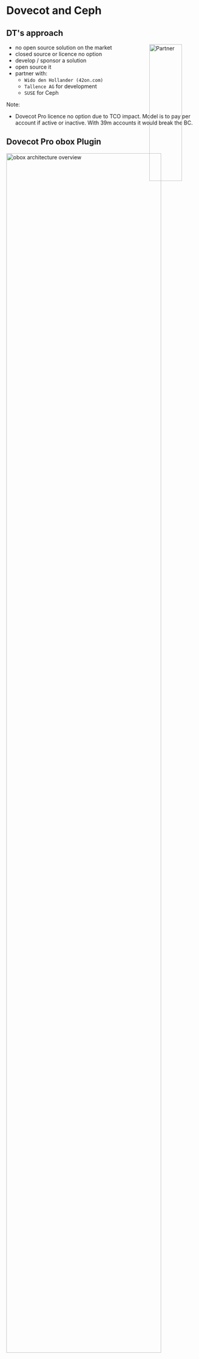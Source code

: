 <!-- .slide: data-state="section-break" id="section-break-4" data-timing="10s" -->
# Dovecot and Ceph


<!-- .slide: data-state="normal" id="librmb-DT" data-timing="20s" data-menu-title="DT's approach" -->
## DT's approach
<div>
     <img style="position: absolute; width:30%; left: 63%;" alt="Partner"
          data-src="images/partner.png" />
</div> <!-- .element class="fragment" data-fragment-index="4"-->

* no open source solution on the market <!-- .element class="fragment" data-fragment-index="0"-->
* closed source or licence no option <!-- .element class="fragment" data-fragment-index="1"-->
* develop / sponsor a solution <!-- .element class="fragment" data-fragment-index="2"-->
* open source it <!-- .element class="fragment" data-fragment-index="3"-->
* partner with: <!-- .element class="fragment" data-fragment-index="4"-->
  * `Wido den Hollander (42on.com)` <!-- .element class="fragment" data-fragment-index="4"-->
  * `Tallence AG` for development <!-- .element class="fragment" data-fragment-index="4"-->
  * `SUSE` for Ceph <!-- .element class="fragment" data-fragment-index="4"-->

Note: 
- Dovecot Pro licence no option due to TCO impact. Model is to pay per account if active or inactive. With 39m accounts it would break the BC.


<!-- .slide: data-state="normal" id="librmb-DT-0" data-timing="20s" data-menu-title="Dovecot obox" -->
## Dovecot Pro obox Plugin

<div>
     <img style="width:90%" alt="obox architecture overview"
          data-src="images/dovecot-obox-plugin-architecture-normal.svg" />
</div>

Note: quite complex setup with many layers of caches, mobox is similar


<!-- .slide: data-state="normal" id="librmb-DT-1" data-timing="20s" data-menu-title="Ceph Dovecot Plugin" -->
## Ceph plugin for Dovecot
### First Step: hybrid approach <!-- .element class="fragment" data-fragment-index="0"-->

### Emails <!-- .element class="fragment" data-fragment-index="1"-->
* RADOS <!-- .element class="fragment" data-fragment-index="1"-->

### Metadata and indexes <!-- .element class="fragment" data-fragment-index="2"-->
* CephFS <!-- .element class="fragment" data-fragment-index="2"-->

### Generic email abstraction on top of librados <!-- .element class="fragment" data-fragment-index="4"-->
* Split code into libraries <!-- .element class="fragment" data-fragment-index="4"-->
* Give code back to corresponding upstream projects <!-- .element class="fragment" data-fragment-index="4"-->

Note: out of scope - user data and credential storage; full text search


<!-- .slide: data-state="normal" id="librmb-DT-2.1" data-timing="20s" data-menu-title="librmb" -->
## Librados mailbox (librmb)

<div>
     <img style="width:90%" alt="librmb architecture overview"
          data-src="images/dovecot-plugin-architecture-normal.svg" />
</div>


<!-- .slide: data-state="normal" id="librmb-DT-2.2" data-timing="20s" data-menu-title="librmb - Mail Object Format" -->
## librmb - Mail Object Format

### Mails are immutable regarding the RFC-5322 content <!-- .element: class="fragment" data-fragment-index="1" -->

### RFC-5322 content stored in RADOS directly <!-- .element: class="fragment" data-fragment-index="2" -->

### Immutable attributes used by Dovecot stored in RADOS xattr <!-- .element: class="fragment" data-fragment-index="3" -->
* rbox format version <!-- .element: class="fragment" data-fragment-index="3" -->
* GUID <!-- .element: class="fragment" data-fragment-index="3" -->
* Received and save date <!-- .element: class="fragment" data-fragment-index="3" -->
* POP3 UIDL and POP3 order <!-- .element: class="fragment" data-fragment-index="3" -->
* Mailbox GUID <!-- .element: class="fragment" data-fragment-index="3" -->
* Physical and virtual size <!-- .element: class="fragment" data-fragment-index="3" -->
* Mail UID <!-- .element: class="fragment" data-fragment-index="3" -->

### writable attributes are stored in Dovecot index files <!-- .element: class="fragment" data-fragment-index="4" -->


<!-- .slide: data-state="normal" id="librmb-DT-2.3" data-timing="20s" data-menu-title="rmb tool" -->
## Dump email details from RADOS

```bash
$> rmb -p mail_storage -N t1 ls M=ad54230e65b49a59381100009c60b9f7

mailbox_count: 1

MAILBOX: M(mailbox_guid)=ad54230e65b49a59381100009c60b9f7
         mail_total=2, mails_displayed=2
         mailbox_size=5539 bytes

         MAIL:   U(uid)=4
                 oid = a2d69f2868b49a596a1d00009c60b9f7
                 R(receive_time)=Tue Jan 14 00:18:11 2003
                 S(save_time)=Mon Aug 21 12:22:32 2017
                 Z(phy_size)=2919 V(v_size) = 2919 stat_size=2919
                 M(mailbox_guid)=ad54230e65b49a59381100009c60b9f7
                 G(mail_guid)=a3d69f2868b49a596a1d00009c60b9f7
                 I(rbox_version): 0.1
[..]
```

NOTE: alternative - "rados -p rados_mail --all ls"; "for i in `rados -p rados_mail -N $N ls`; do rados -p rados_mail -N $N stat $i >> stats; done ; sort -k3,3 -k4,4 -n stats ; rm stats" ; "rados -p rados_mail get -N $N $Object_id test; cat test" ; "for i in `rados -p rados_mail listxattr -N $N $Object_id`; do echo -n $i: ; rados -p rados_mail getxattr -N $N $Object_id $i; echo "" ; done"


 <!-- .slide: data-state="normal" id="librmb-DT-2.31" data-timing="20s" data-menu-title="CephFS structure" -->
 ## CephFS structure

```bash
 ./06/0ad/20[..]589
 ./06/0ad/20[..]589/metadata.sqlite
 ./06/0ad/20[..]589/quota.dict
 ./06/0ad/20[..]589/dovecot-acl-list
 ./06/0ad/20[..]589/dovecot-uidvalidity.5cc6da8b
 ./06/0ad/20[..]589/dovecot-uidvalidity
 ./06/0ad/20[..]589/mailboxes
 ./06/0ad/20[..]589/mailboxes/INBOX
 ./06/0ad/20[..]589/mailboxes/INBOX/rbox-Mails
 ./06/0ad/20[..]589/mailboxes/INBOX/rbox-Mails/dovecot.index.log.2
 ./06/0ad/20[..]589/mailboxes/INBOX/rbox-Mails/dovecot.index.cache
 ./06/0ad/20[..]589/mailboxes/INBOX/rbox-Mails/dovecot.index.search.uids
 ./06/0ad/20[..]589/mailboxes/INBOX/rbox-Mails/dovecot.index.log
 ./06/0ad/20[..]589/mailboxes/INBOX/rbox-Mails/dovecot.index
 ./06/0ad/20[..]589/mailboxes/INBOX/rbox-Mails/dovecot.index.search
 ./06/0ad/20[..]589/mailboxes/INBOX/rbox-Mails/dovecot.index.backup
```


<!-- .slide: data-state="normal" id="librmb-DT-2.4" data-timing="20s" data-menu-title="rados-dict" -->
## RADOS Dictionary Plugin

### make use of Ceph omap key/value store
### RADOS namespaces
 * `shared/<key>`
 * `priv/<key>`

### to store metadata, quota, ...


<!-- .slide: data-state="normal" id="librmb-DT-3" data-timing="20s" data-menu-title="librmb" -->
## It's open source!

<div>
    <img style="position: absolute; width: 65%; left: 45%;" alt="Github Project Screenshot"
         data-src="images/github-ceph-dovecot_new.png" />
</div> <!-- .element: class="fragment" data-fragment-index="2" -->

### <span>License: `LGPLv2.1`</span><!-- .element: class="fragment" data-fragment-index="0" -->

### <span>Language: `C++`</span> <!-- .element: class="fragment" data-fragment-index="1" -->

### Supported Dovecot versions: <!-- .element: class="fragment" data-fragment-index="2" -->
* 2.2 >= 2.2.21 <!-- .element: class="fragment" data-fragment-index="2" -->
* 2.3 <!-- .element: class="fragment" data-fragment-index="2" -->

### <span><a href="https://github.com/ceph-dovecot/">github.com/ceph-dovecot/</a></span> <!-- .element: class="fragment" data-fragment-index="3" -->

### still under development <!-- .element: class="fragment" data-fragment-index="4" -->


<!-- .slide: data-state="normal" id="ceph-version" data-timing="20s" data-menu-title="Ceph version" -->
## Which recommended Ceph Release?

<div>
     <img style="width: 60%; left: 47%; position: absolute" alt="ceph luminous"
          data-src="images/ceph_nautilus_fixed.svg" />
</div> <!-- .element: class="fragment" data-fragment-index="5" -->

### Required Features: <!-- .element: class="fragment" data-fragment-index="0" -->

* <!-- .element: class="fragment" data-fragment-index="1" --> Bluestore
  * <!-- .element: class="fragment" data-fragment-index="1" --> write performance is critical
* <!-- .element: class="fragment" data-fragment-index="2" --> CephFS
  * <!-- .element: class="fragment" data-fragment-index="2" --> Multi-MDS
* <!-- .element: class="fragment" data-fragment-index="3" --> Erasure coding
* <!-- .element: class="fragment" data-fragment-index="3" --> High level of security

### Enterprise currently products used: <!-- .element: class="fragment" data-fragment-index="6" -->
* <!-- .element: class="fragment" data-fragment-index="6" --> SES 6, SLES 15-SP1

Note:
- minimum release is Ceph Luminous
